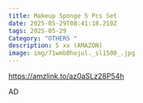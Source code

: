 ```yaml
---
title: Makeup Sponge 5 Pcs Set
date: 2025-05-29T08:41:18.210Z
tags: 2025-05-29
Category: "OTHERS "
description: 5 xx (AMAZON)
image: img/71wmb0hojul._sl1500_.jpg
---
```

https://amzlink.to/az0aSLz28P54h 

A﻿D